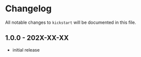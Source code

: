 # Changelog

All notable changes to `kickstart` will be documented in this file.

## 1.0.0 - 202X-XX-XX

- initial release
